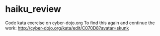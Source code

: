 # haiku_review
Code kata exercise on cyber-dojo.org
To find this again and continue the work: http://cyber-dojo.org/kata/edit/C070D8?avatar=skunk
